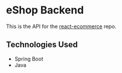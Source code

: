 # eShop Backend

This is the API for the [react-ecommerce](https://github.com/apella1/react-ecommerce) repo.

## Technologies Used

- Spring Boot
- Java